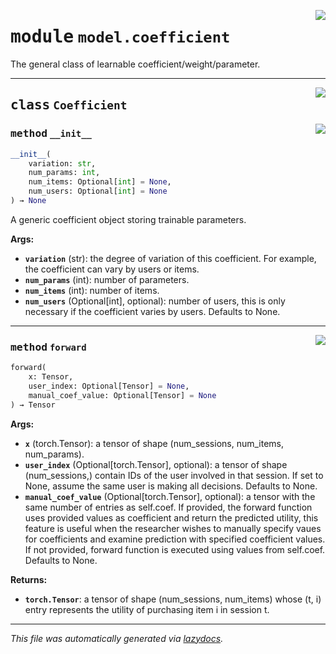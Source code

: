 <!-- markdownlint-disable -->

<a href="../deepchoice/model/coefficient.py#L0"><img align="right" style="float:right;" src="https://img.shields.io/badge/-source-cccccc?style=flat-square"></a>

# <kbd>module</kbd> `model.coefficient`
The general class of learnable coefficient/weight/parameter. 



---

<a href="../deepchoice/model/coefficient.py#L10"><img align="right" style="float:right;" src="https://img.shields.io/badge/-source-cccccc?style=flat-square"></a>

## <kbd>class</kbd> `Coefficient`




<a href="../deepchoice/model/coefficient.py#L11"><img align="right" style="float:right;" src="https://img.shields.io/badge/-source-cccccc?style=flat-square"></a>

### <kbd>method</kbd> `__init__`

```python
__init__(
    variation: str,
    num_params: int,
    num_items: Optional[int] = None,
    num_users: Optional[int] = None
) → None
```

A generic coefficient object storing trainable parameters. 



**Args:**
 
 - <b>`variation`</b> (str):  the degree of variation of this coefficient. For example, the  coefficient can vary by users or items. 
 - <b>`num_params`</b> (int):  number of parameters. 
 - <b>`num_items`</b> (int):  number of items. 
 - <b>`num_users`</b> (Optional[int], optional):  number of users, this is only necessary if  the coefficient varies by users.  Defaults to None. 




---

<a href="../deepchoice/model/coefficient.py#L64"><img align="right" style="float:right;" src="https://img.shields.io/badge/-source-cccccc?style=flat-square"></a>

### <kbd>method</kbd> `forward`

```python
forward(
    x: Tensor,
    user_index: Optional[Tensor] = None,
    manual_coef_value: Optional[Tensor] = None
) → Tensor
```



**Args:**
 
 - <b>`x`</b> (torch.Tensor):  a tensor of shape (num_sessions, num_items, num_params). 
 - <b>`user_index`</b> (Optional[torch.Tensor], optional):  a tensor of shape (num_sessions,)  contain IDs of the user involved in that session. If set to None, assume the same  user is making all decisions.  Defaults to None. 
 - <b>`manual_coef_value`</b> (Optional[torch.Tensor], optional):  a tensor with the same number of  entries as self.coef. If provided, the forward function uses provided values  as coefficient and return the predicted utility, this feature is useful when  the researcher wishes to manually specify vaues for coefficients and examine prediction  with specified coefficient values. If not provided, forward function is executed  using values from self.coef.  Defaults to None. 



**Returns:**
 
 - <b>`torch.Tensor`</b>:  a tensor of shape (num_sessions, num_items) whose (t, i) entry represents  the utility of purchasing item i in session t. 




---

_This file was automatically generated via [lazydocs](https://github.com/ml-tooling/lazydocs)._
